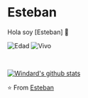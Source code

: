 # Esteban
Hola soy [Esteban] 👋

![Edad](https://img.shields.io/badge/Edad-27-blue)
![Vivo](https://img.shields.io/badge/vivo-España-3c9)


<br />

[![Windard's github stats](https://github-readme-stats.vercel.app/api?username=windard&show_icons=true)](https://github.com/windard)


⭐️ From [Esteban](https://github.com/windard)
